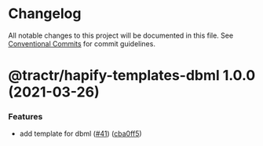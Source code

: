 # Changelog

All notable changes to this project will be documented in this file. See
[Conventional Commits](https://conventionalcommits.org) for commit guidelines.

# @tractr/hapify-templates-dbml 1.0.0 (2021-03-26)


### Features

* add template for dbml ([#41](https://github.com/tractr/stack/issues/41)) ([cba0ff5](https://github.com/tractr/stack/commit/cba0ff561d9559d7b575bac1fbe1ea4f59fe47bf))
